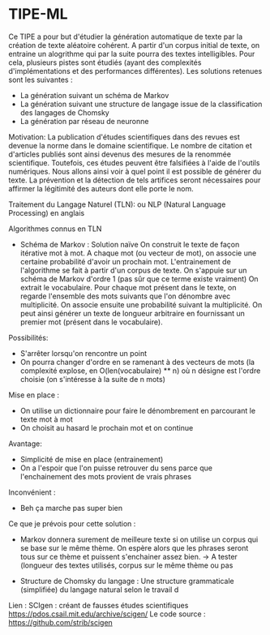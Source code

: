 # TIPE-ML

Ce TIPE a pour but d'étudier la génération automatique de texte par la création de texte aléatoire cohérent. A partir d'un corpus initial de texte, on entraine un alogrithme qui par la suite pourra des textes intelligibles. Pour cela, plusieurs pistes sont étudiés (ayant des complexités d'implémentations et des performances différentes). Les solutions retenues sont les suivantes :
- La génération suivant un schéma de Markov 
- La génération suivant une structure de langage issue de la classification des langages de Chomsky
- La génération par réseau de neuronne 

Motivation:
La publication d'études scientifiques dans des revues est devenue la norme dans le domaine scientifique. Le nombre de citation et d'articles publiés sont ainsi devenus des mesures de la renommée scientifique. Toutefois, ces études peuvent être falsifiées à l'aide de l'outils numériques. Nous allons ainsi voir à quel point il est possible de générer du texte. La prévention et la détection de tels artifices seront nécessaires pour affirmer la légitimité des auteurs dont elle porte le nom.



Traitement du Langage Naturel (TLN):
ou NLP (Natural Language Processing) en anglais

Algorithmes connus en TLN

- Schéma de Markov : Solution naïve
On construit le texte de façon itérative mot à mot. A chaque mot (ou vecteur de mot), on associe une certaine probabilité d'avoir un prochain mot. L'entrainement de l'algorithme se fait à partir d'un corpus de texte. On s'appuie sur un schéma de Markov d'ordre 1 (pas sûr que ce terme existe vraiment)
On extrait le vocabulaire. Pour chaque mot présent dans le texte, on regarde l'ensemble des mots suivants que l'on dénombre avec multiplicité. On associe ensuite une probabilité suivant la multiplicité.
On peut ainsi générer un texte de longueur arbitraire en fournissant un premier mot (présent dans le vocabulaire).

Possibilités:
- S'arrêter lorsqu'on rencontre un point
- On pourra changer d'ordre en se ramenant à des vecteurs de mots (la complexité explose, en O(len(vocabulaire) ** n) où n désigne est l'ordre choisie (on s'intéresse à la suite de n mots)

Mise en place :
- On utilise un dictionnaire pour faire le dénombrement en parcourant le texte mot à mot
- On choisit au hasard le prochain mot et on continue

Avantage:
- Simplicité de mise en place (entrainement)
- On a l'espoir que l'on puisse retrouver du sens parce que l'enchainement des mots provient de vrais phrases

Inconvénient :
- Beh ça marche pas super bien 

Ce que je prévois pour cette solution :
- Markov donnera surement de meilleure texte si on utilise un corpus qui se base sur le même thème. On espère alors que les phrases seront tous sur ce thème et puissent s'enchainer assez bien.
-> A tester (longueur des textes utilisés, corpus sur le même thème ou pas 

- Structure de Chomsky du langage :
Une structure grammaticale (simplifiée) du langage natural selon le travail d

Lien :
SCIgen : créant de fausses études scientifiques
https://pdos.csail.mit.edu/archive/scigen/
Le code source :
https://github.com/strib/scigen